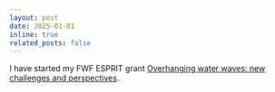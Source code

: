 ```yaml
---
layout: post
date: 2025-01-01
inline: true
related_posts: false
---
```


I have started my FWF ESPRIT grant <a href="https://doi.org/10.55776/ESP8360524">Overhanging water waves: new challenges and perspectives</a>.
